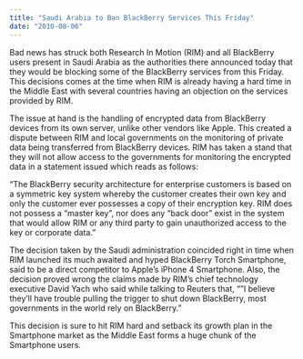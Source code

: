 ```yaml
---
title: "Saudi Arabia to Ban BlackBerry Services This Friday"
date: "2010-08-06"
---
```


Bad news has struck both Research In Motion (RIM) and all BlackBerry users present in Saudi Arabia as the authorities there announced today that they would be blocking some of the BlackBerry services from this Friday. This decisions comes at the time when RIM is already having a hard time in the Middle East with several countries having an objection on the services provided by RIM.

The issue at hand is the handling of encrypted data from BlackBerry devices from its own server, unlike other vendors like Apple. This created a dispute between RIM and local governments on the monitoring of private data being transferred from BlackBerry devices. RIM has taken a stand that they will not allow access to the governments for monitoring the encrypted data in a statement issued which reads as follows:

“The BlackBerry security architecture for enterprise customers is based on a symmetric key system whereby the customer creates their own key and only the customer ever possesses a copy of their encryption key. RIM does not possess a “master key”, nor does any “back door” exist in the system that would allow RIM or any third party to gain unauthorized access to the key or corporate data.”

The decision taken by the Saudi administration coincided right in time when RIM launched its much awaited and hyped BlackBerry Torch Smartphone, said to be a direct competitor to Apple’s iPhone 4 Smartphone. Also, the decision proved wrong the claims made by RIM’s chief technology executive David Yach who said while talking to Reuters that, “”I believe they’ll have trouble pulling the trigger to shut down BlackBerry, most governments in the world rely on BlackBerry.”

This decision is sure to hit RIM hard and setback its growth plan in the Smartphone market as the Middle East forms a huge chunk of the Smartphone users.

